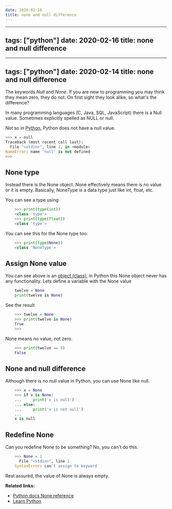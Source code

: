 ```yaml
---
date: 2020-02-16
title: none and null difference
---
```

---
tags: ["python"]
date: 2020-02-16
title: none and null difference
---
---
tags: ["python"]
date: 2020-02-14
title: none and null difference
---
The keywords *Null* and *None*. If you are new to programming you may think they mean zero, they do not. On first sight they look alike, so what's the difference?

In many programming languages (C, Java, SQL, JavaScript) there is a Null value. Sometimes explicitly spelled as NULL or null. 

Not so in <a href="https://python.org">Python</a>, Python does not have a null value.

```python
>>> x = null
Traceback (most recent call last):
  File "<stdin>", line 1, in <module>
NameError: name 'null' is not defined
>>> 
```

## None type

Instead there is the None object. None effectively means there is no value or it is empty. Basically, NoneType is a data type just like int, float, etc.

You can see a type using

```python
    >>> print(type(int))
    <class 'type'>
    >>> print(type(float))
    <class 'type'>
```

You can see this for the None type too:

```python
    >>> print(type(None))
    <class 'NoneType'>
```

## Assign None value

You can see above is an <a href="https://pythonbasics.org/class/">object (class)</a>, in Python this None object never has any functionality. Lets define a variable with the None value

```python
    twelve = None
    print(twelve is None)
```

See the result

```python
    >>> twelve = None
    >>> print(twelve is None)
    True
    >>> 
```

None means no value, not zero.

```python
    >>> print(twelve == 0)
    False
```

## None and null difference

Although there is no null value in Python, you can use None like null. 

```python
    >>> x = None
    >>> if x is None:
    ...     print('x is null')
    ... else:
    ...     print('x is not null')
    ... 
    x is null
```

## Redefine None

Can you redefine None to be something? No, you can't do this.

```python
    >>> None = 1
      File "<stdin>", line 1
    SyntaxError: can't assign to keyword
```

Rest assured, the value of None is always empty.


**Related links:**
* <a href="https://docs.python.org/3.8/library/constants.html?highlight=none#None">Python docs None reference</a>
* <a href="https://pythonbasics.org">Learn Python</a>


